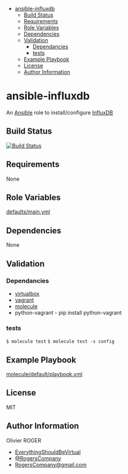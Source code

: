 <!-- START doctoc generated TOC please keep comment here to allow auto update -->
<!-- DON'T EDIT THIS SECTION, INSTEAD RE-RUN doctoc TO UPDATE -->

- [ansible-influxdb](#ansible-influxdb)
  - [Build Status](#build-status)
  - [Requirements](#requirements)
  - [Role Variables](#role-variables)
  - [Dependencies](#dependencies)
  - [Validation](#validation)
    - [Dependancies](#dependancies)
    - [tests](#tests)
  - [Example Playbook](#example-playbook)
  - [License](#license)
  - [Author Information](#author-information)

<!-- END doctoc generated TOC please keep comment here to allow auto update -->

# ansible-influxdb

An [Ansible](https://www.ansible.com) role to install/configure [InfluxDB](https://www.influxdata.com/time-series-platform/influxdb/)

## Build Status

[![Build Status](https://travis-ci.org/RogersCompany/ansible-influxdb.svg?branch=master)](https://travis-ci.org/RogersCompany/ansible-influxdb)

## Requirements

None

## Role Variables

[defaults/main.yml](defaults/main.yml)

## Dependencies

None

## Validation

### Dependancies

- [virtualbox](https://www.virtualbox.org/manual/ch02.html)
- [vagrant](https://www.vagrantup.com/docs/installation/)
- [molecule](https://molecule.readthedocs.io/en/latest/installation.html)
- python-vagrant - pip install python-vagrant

### tests

`$ molecule test`
`$ molecule test -s config`

## Example Playbook

[molecule/default/playbook.yml](molecule/default/playbook.yml)

## License

MIT

## Author Information

Olivier ROGER

- [EverythingShouldBeVirtual](http://everythingshouldbevirtual.com)
- [@RogersCompany](https://www.twitter.com/RogersCompany)
- [RogersCompany@gmail.com](mailto:RogersCompany@gmail.com)
